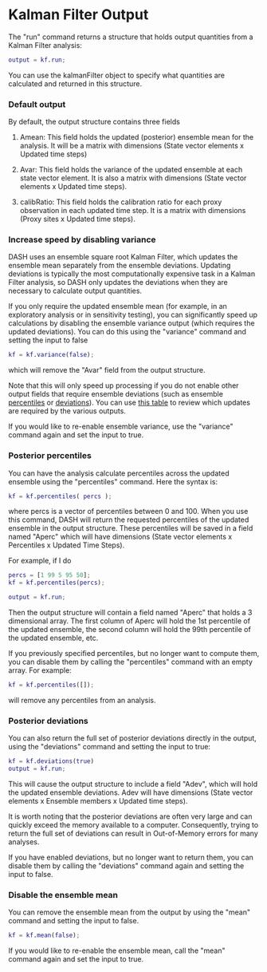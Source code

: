 
# Kalman Filter Output

The "run" command returns a structure that holds output quantities from a Kalman Filter analysis:
```matlab
output = kf.run;
```

You can use the kalmanFilter object to specify what quantities are calculated and returned in this structure.

### Default output

By default, the output structure contains three fields
1. Amean: This field holds the updated (posterior) ensemble mean for the analysis. It will be a matrix with dimensions (State vector elements x Updated time steps)

2. Avar: This field holds the variance of the updated ensemble at each state vector element. It is also a matrix with dimensions (State vector elements x Updated time steps).

3. calibRatio: This field holds the calibration ratio for each proxy observation in each updated time step. It is a matrix with dimensions (Proxy sites x Updated time steps).

### Increase speed by disabling variance

DASH uses an ensemble square root Kalman Filter, which updates the ensemble mean separately from the ensemble deviations. Updating deviations is typically the most computationally expensive task in a Kalman Filter analysis, so DASH only updates the deviations when they are necessary to calculate output quantities.

If you only require the updated ensemble mean (for example, in an exploratory analysis or in sensitivity testing), you can significantly speed up calculations by disabling the ensemble variance output (which requires the updated deviations). You can do this using the "variance" command and setting the input to false
```matlab
kf = kf.variance(false);
```
which will remove the "Avar" field from the output structure.

Note that this will only speed up processing if you do not enable other output fields that require ensemble deviations (such as ensemble [percentiles](#posterior-percentiles) or [deviations](#posterior-deviations)). You can use [this table](output-workflow#output-summary) to review which updates are required by the various outputs.

If you would like to re-enable ensemble variance, use the "variance" command again and set the input to true.

### Posterior percentiles

You can have the analysis calculate percentiles across the updated ensemble using the "percentiles" command. Here the syntax is:
```matlab
kf = kf.percentiles( percs );
```
where percs is a vector of percentiles between 0 and 100. When you use this command, DASH will return the requested percentiles of the updated ensemble in the output structure. These percentiles will be saved in a field named "Aperc" which will have dimensions (State vector elements x Percentiles x Updated Time Steps).

For example, if I do
```matlab
percs = [1 99 5 95 50];
kf = kf.percentiles(percs);

output = kf.run;
```
Then the output structure will contain a field named "Aperc" that holds a 3 dimensional array. The first column of Aperc will hold the 1st percentile of the updated ensemble, the second column will hold the 99th percentile of the updated ensemble, etc.

If you previously specified percentiles, but no longer want to compute them, you can disable them by calling the "percentiles" command with an empty array. For example:
```matlab
kf = kf.percentiles([]);
```
will remove any percentiles from an analysis.


### Posterior deviations

You can also return the full set of posterior deviations directly in the output, using the "deviations" command and setting the input to true:
```matlab
kf = kf.deviations(true)
output = kf.run;
```
This will cause the output structure to include a field "Adev", which will hold the updated ensemble deviations. Adev will have dimensions (State vector elements x Ensemble members x Updated time steps).

It is worth noting that the posterior deviations are often very large and can quickly exceed the memory available to a computer. Consequently, trying to return the full set of deviations can result in Out-of-Memory errors for many analyses.

If you have enabled deviations, but no longer want to return them, you can disable them by calling the "deviations" command again and setting the input to false.

### Disable the ensemble mean

You can remove the ensemble mean from the output by using the "mean" command and setting the input to false.
```matlab
kf = kf.mean(false);
```
If you would like to re-enable the ensemble mean, call the "mean" command again and set the input to true.
